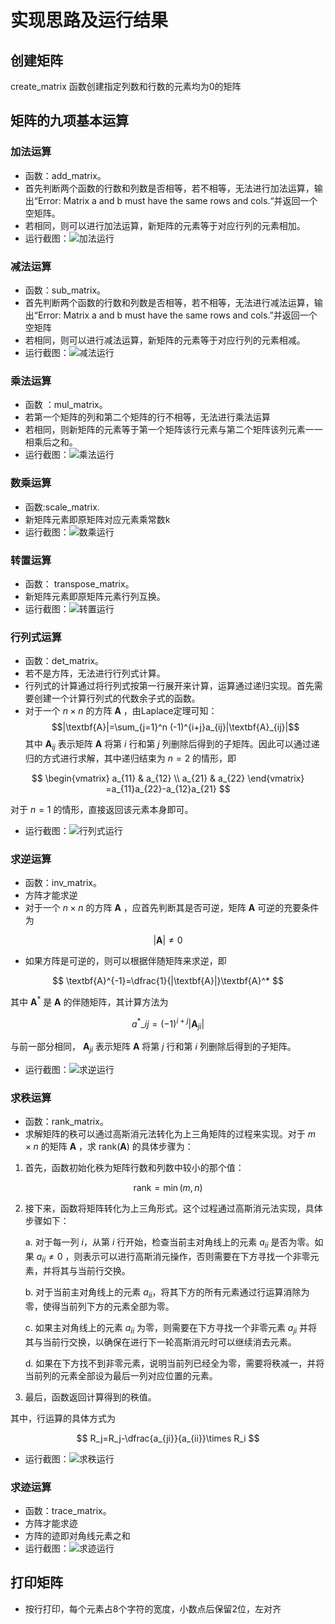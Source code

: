 # 实现思路及运行结果
## 创建矩阵
create_matrix 函数创建指定列数和行数的元素均为0的矩阵
## 矩阵的九项基本运算
### 加法运算
* 函数：add_matrix。
* 首先判断两个函数的行数和列数是否相等，若不相等，无法进行加法运算，输出“Error: Matrix a and b must have the same rows and cols.“并返回一个空矩阵。
* 若相同，则可以进行加法运算，新矩阵的元素等于对应行列的元素相加。
* 运行截图：![加法运行](https://img.picui.cn/free/2025/05/01/68134f2c207f9.png)
### 减法运算
* 函数：sub_matrix。
* 首先判断两个函数的行数和列数是否相等，若不相等，无法进行减法运算，输出“Error: Matrix a and b must have the same rows and cols.”并返回一个空矩阵
* 若相同，则可以进行减法运算，新矩阵的元素等于对应行列的元素相减。
* 运行截图：![减法运行](https://img.picui.cn/free/2025/05/01/681365664f96d.png)
### 乘法运算
* 函数 ：mul_matrix。
* 若第一个矩阵的列和第二个矩阵的行不相等，无法进行乘法运算
* 若相同，则新矩阵的元素等于第一个矩阵该行元素与第二个矩阵该列元素一一相乘后之和。
* 运行截图：![乘法运行](https://img.picui.cn/free/2025/05/01/681369d4c2b50.png)
### 数乘运算
* 函数:scale_matrix.
* 新矩阵元素即原矩阵对应元素乘常数k
* 运行截图：![数乘运行](https://img.picui.cn/free/2025/05/01/68136cdc4b8d0.png)
### 转置运算
* 函数： transpose_matrix。
* 新矩阵元素即原矩阵元素行列互换。
* 运行截图：![转置运行](https://img.picui.cn/free/2025/05/01/68136d79c83c7.png)
### 行列式运算
* 函数：det_matrix。
* 若不是方阵，无法进行行列式计算。
* 行列式的计算通过将行列式按第一行展开来计算，运算通过递归实现。首先需要创建一个计算行列式的代数余子式的函数。
* 对于一个 $n \times n$ 的方阵 $\textbf{A}$ ，由Laplace定理可知：
  $$|\textbf{A}|=\sum_{j=1}^n (-1)^{i+j}a_{ij}|\textbf{A}_{ij}|$$
  其中 $\textbf{A}_{ij}$ 表示矩阵 $\textbf{A}$ 将第 $i$ 行和第 $j$ 列删除后得到的子矩阵。因此可以通过递归的方式进行求解，其中递归结束为 $n=2$ 的情形，即

$$
\begin{vmatrix}
a_{11} & a_{12} \\ 
a_{21} & a_{22}
\end{vmatrix}
=a_{11}a_{22}-a_{12}a_{21}
$$

对于 $n=1$ 的情形，直接返回该元素本身即可。
* 运行截图：![行列式运行](https://img.picui.cn/free/2025/05/01/681373d6046ff.png)
### 求逆运算
* 函数：inv_matrix。
* 方阵才能求逆
* 对于一个 $n\times n$ 的方阵 $\textbf{A}$ ，应首先判断其是否可逆，矩阵 $\textbf{A}$ 可逆的充要条件为

$$|\textbf{A}|\neq 0$$
* 如果方阵是可逆的，则可以根据伴随矩阵来求逆，即

$$ \textbf{A}^{-1}=\dfrac{1}{|\textbf{A}|}\textbf{A}^* $$

其中 $\textbf{A}^*$ 是 $\textbf{A}$ 的伴随矩阵，其计算方法为

$$ a^*\_{ij}=(-1)^{i+j}|\textbf{A}_{ji}| $$

与前一部分相同， $\textbf{A}_{ji}$ 表示矩阵 $\textbf{A}$ 将第 $j$ 行和第 $i$ 列删除后得到的子矩阵。
* 运行截图：![求逆运行](https://i.postimg.cc/RFk9y1rm/i-ni.png)
### 求秩运算
* 函数：rank_matrix。
* 求解矩阵的秩可以通过高斯消元法转化为上三角矩阵的过程来实现。对于 $m\times n$ 的矩阵 $\textbf{A}$ ，求 $\text{rank}(\textbf{A})$ 的具体步骤为：

1. 首先，函数初始化秩为矩阵行数和列数中较小的那个值：

$$
\text{rank} = \min(m,n)
$$

2. 接下来，函数将矩阵转化为上三角形式。这个过程通过高斯消元法实现，具体步骤如下：

   a. 对于每一列 $i$，从第 $i$ 行开始，检查当前主对角线上的元素 $a_{ii}$ 是否为零。如果 $a_{ii} \neq 0$ ，则表示可以进行高斯消元操作，否则需要在下方寻找一个非零元素，并将其与当前行交换。

   b. 对于当前主对角线上的元素 $a_{ii}$，将其下方的所有元素通过行运算消除为零，使得当前列下方的元素全部为零。

   c. 如果主对角线上的元素 $a_{ii}$ 为零，则需要在下方寻找一个非零元素 $a_{ji}$ 并将其与当前行交换，以确保在进行下一轮高斯消元时可以继续消去元素。

   d. 如果在下方找不到非零元素，说明当前列已经全为零，需要将秩减一，并将当前列的元素全部设为最后一列对应位置的元素。

3. 最后，函数返回计算得到的秩值。

其中，行运算的具体方式为

$$ R_j=R_j-\dfrac{a_{ji}}{a_{ii}}\times R_i $$
* 运行截图：![求秩运行](https://i.postimg.cc/SQY5bpqc/r-zhi.png)
 ### 求迹运算
 * 函数：trace_matrix。
 * 方阵才能求迹
 * 方阵的迹即对角线元素之和
 * 运行截图：![求迹运行](https://i.postimg.cc/qvJjqffb/j.png)
## 打印矩阵
* 按行打印，每个元素占8个字符的宽度，小数点后保留2位，左对齐

